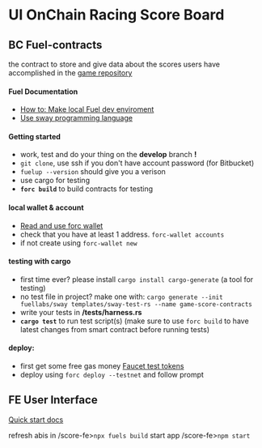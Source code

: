 # UI OnChain Racing Score Board 
## BC Fuel-contracts
  
the contract to store and give data about the scores users have accomplished in the [game repository](https://github.com/BKcore/HexGL/tree/master/textures/ships/feisar)


#### Fuel Documentation
- [How to: Make local Fuel dev enviroment](https://docs.fuel.network/docs/intro/quickstart-contract/)
- [Use sway programming language](https://docs.fuel.network/docs/sway/)
#### Getting started
- work, test and do your thing on the **develop** branch **!**
- ```git clone```, use ssh if you don't have account password (for Bitbucket)
- ```fuelup --version``` should give you a verison
- use cargo for testing
- **```forc build```** to build contracts for testing

#### local wallet & account
- [Read and use forc wallet](https://github.com/FuelLabs/forc-wallet)
- check that you have at least 1 address. ```forc-wallet accounts```
- if not create using ```forc-wallet new```

#### testing with cargo
- first time ever? please install ```cargo install cargo-generate``` (a tool for testing)
- no test file in project? make one with: ```cargo generate --init fuellabs/sway templates/sway-test-rs --name game-score-contracts```
- write your tests in **/tests/harness.rs**
- **```cargo test```** to run test script(s) (make sure to use ```forc build``` to have latest changes from smart contract before running tests)

#### deploy:
- first get some free gas money [Faucet test tokens](https://faucet-beta-5.fuel.network/)
- deploy using ```forc deploy --testnet``` and follow prompt

## FE User Interface
[Quick start docs](https://docs.fuel.network/docs/intro/quickstart-frontend/)

refresh abis in /score-fe>```npx fuels build```
start app /score-fe>```npm start```
``` ```
``` ```